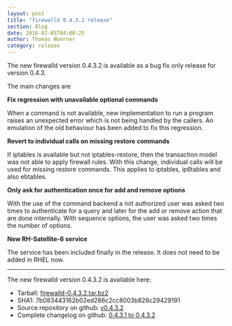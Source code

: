 ```yaml
---
layout: post
title: "firewalld 0.4.3.2 release"
section: Blog
date: 2016-07-05T04:08:25
author: Thomas Woerner
category: release
---
```


The new firewalld version 0.4.3.2 is available as a bug fix only release for version 0.4.3.

The main changes are

**Fix regression with unavailable optional commands**

When a command is not available, new implementation to run a program raises an unexpected error which is not being handled by the callers. An emulation of the old behaviour has been added to fix this regression.

**Revert to individual calls on missing restore commands**

If iptables is available but not iptables-restore, then the transaction model was not able to apply firewall rules. With this change, individual calls will be used for missing restore commands. This applies to iptables, ip6tables and also ebtables.

**Only ask for authentication once for add and remove options**

  With the use of the command backend a not authorized user was asked two times to authenticate for a query and later for the add or remove action that are done internally. With sequence options, the user was asked two times the number of options.

**New RH-Satellite-6 service**

The service has been included finally in the release. It does not need to be added in RHEL now.

***

The new firewalld version 0.4.3.2 is available here:

 * Tarball: [firewalld-0.4.3.2.tar.bz2](https://fedorahosted.org/released/firewalld/firewalld-0.4.3.2.tar.bz2)
 * SHA1: 7b083443162b02ed286c2cc8003b826c29429191
 * Source repository on github: [v0.4.3.2](https://github.com/t-woerner/firewalld/releases/tag/v0.4.3.2)
 * Complete changelog on github: [0.4.3.1 to 0.4.3.2](https://github.com/t-woerner/firewalld/compare/v0.4.3.1...v0.4.3.2)
